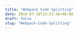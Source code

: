 ```yaml
---
title: "Webpack Code Splitting"
date: 2018-07-16T23:53:36+08:00
draft: false
slug: "Webpack-Code-Splitting"
---
```


